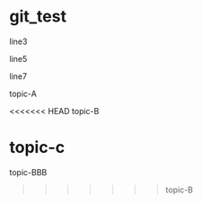 # git_test

line3

line5

line7

topic-A

<<<<<<< HEAD
topic-B

topic-c
=======
topic-BBB
>>>>>>> topic-B
